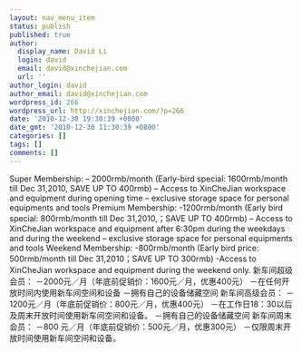 ```yaml
---
layout: nav_menu_item
status: publish
published: true
author:
  display_name: David Li
  login: david
  email: david@xinchejian.com
  url: ''
author_login: david
author_email: david@xinchejian.com
wordpress_id: 266
wordpress_url: http://xinchejian.com/?p=266
date: '2010-12-30 19:30:39 +0800'
date_gmt: '2010-12-30 11:30:39 +0800'
categories: []
tags: []
comments: []
---
```

<p>Super Membership: &ndash; 2000rmb/month (Early-bird special: 1600rmb/month till Dec 31,2010, SAVE UP TO 400rmb) &ndash; Access to XinCheJian workspace and equipment during opening time &ndash; exclusive storage space for personal equipments and tools Premium Membership: -1200rmb/month (Early bird special: 800rmb/month till Dec 31,2010,；SAVE UP TO 400rmb) &ndash; Access to XinCheJian workspace and equipment after 6:30pm during the weekdays and during the weekend &ndash; exclusive storage space for personal equipments and tools Weekend Membership: -800rmb/month (Early bird price: 500rmb/month till Dec 31,2010；SAVE UP TO 300rmb) -Access to XinCheJian workspace and equipment during the weekend only. 新车间超级会员： －2000元／月（年底前促销价：1600元／月，优惠400元） －在任何开放时间内使用新车间空间和设备 －拥有自己的设备储藏空间 新车间高级会员： －1200元／月（年底前促销价：800元／月，优惠400元） －在工作日18：30以后及周末开放时间使用新车间空间和设备。 －拥有自己的设备储藏空间 新车间周末会员： －800 元／月（年底前促销价：500元／月，优惠300元） －仅限周末开放时间使用新车间空间和设备。</p>
